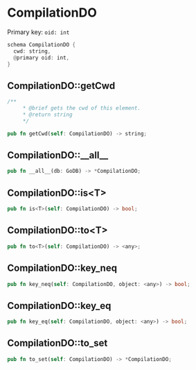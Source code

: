 # CompilationDO

Primary key: `oid: int`

```rust
schema CompilationDO {
  cwd: string,
  @primary oid: int,
}
```
## CompilationDO::getCwd

```rust
/**
     * @brief gets the cwd of this element.
     * @return string
     */
```
```rust
pub fn getCwd(self: CompilationDO) -> string;
```
## CompilationDO::\_\_all\_\_

```rust
pub fn __all__(db: GoDB) -> *CompilationDO;
```
## CompilationDO::is\<T\>

```rust
pub fn is<T>(self: CompilationDO) -> bool;
```
## CompilationDO::to\<T\>

```rust
pub fn to<T>(self: CompilationDO) -> <any>;
```
## CompilationDO::key\_neq

```rust
pub fn key_neq(self: CompilationDO, object: <any>) -> bool;
```
## CompilationDO::key\_eq

```rust
pub fn key_eq(self: CompilationDO, object: <any>) -> bool;
```
## CompilationDO::to\_set

```rust
pub fn to_set(self: CompilationDO) -> *CompilationDO;
```
